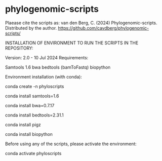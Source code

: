 # phylogenomic-scripts
Plaease cite the scripts as: 
van den Berg, C. (2024) Phylogenomic-scripts. Distributed by the author. https://github.com/cavdberg/phylogenomic-scripts/

INSTALLATION OF ENVIRONMENT TO RUN THE SCRIPTS IN THE REPOSITORY:

Version: 2.0 - 10 Jul 2024
Requirements: 

Samtools 1.6
bwa
bedtools (bamToFastq)
biopython

Environment installation (with conda):

conda create -n phyloscripts

conda install samtools=1.6

conda install bwa=0.7.17

conda install bedtools=2.31.1

conda install pigz

conda install biopython

Before using any of the scripts, please activate the environment:

conda activate phyloscripts
